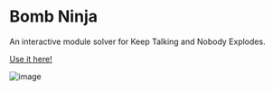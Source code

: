 # Bomb Ninja

An interactive module solver for Keep Talking and Nobody Explodes.

[Use it here!](https://smart-bomb-manual.web.app/)

![image](https://i.imgur.com/y2Y5K0r.png)
